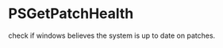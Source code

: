 # PSGetPatchHealth
 check if windows believes the system is up to date on patches.

<!-- Purpose: Checks if windows believes the system is up to date on patches. -->
<!-- INSTALL_COMMAND: curl -o PatchStatus.ps1 https://github.com/mrdatawolf/PSGetPatchHealth/raw/main/PatchStatus.ps1 -->
<!-- RUN_COMMAND: PatchStatus.ps1 -->